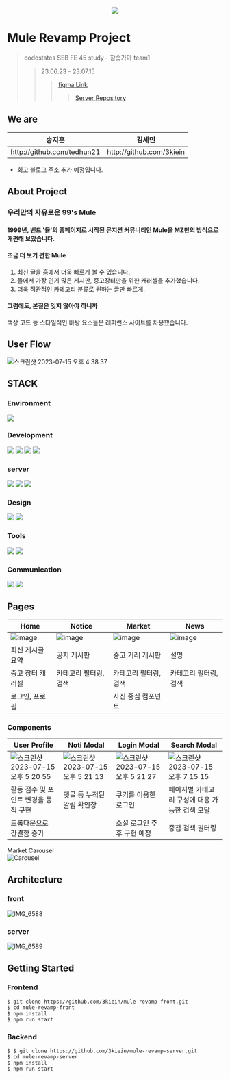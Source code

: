 <p align="center">
  <img src="https://github.com/3kiein/mule-revamp-front/assets/129928230/63c7c0f4-92f9-4379-bca9-314bbda73c1f" />
</p>

# Mule Revamp Project

> codestates SEB FE 45 study - 참숯가마 team1
>> 23.06.23 - 23.07.15
>>> [figma Link](https://www.figma.com/file/tTpOObaNAwFGg0De6oOgHB/mule?type=design&node-id=0%3A1&mode=design&t=WWYi6Kaen17lvYM3-1)
>>>> [Server Repository](https://github.com/3kiein/mule-revamp-server)

## We are
| 송지훈 | 김세민 |
| --- | --- |
| http://github.com/tedhun21 | http://github.com/3kiein |
+ 회고 블로그 주소 추가 예정입니다. 

## About Project

### 우리만의 자유로운 99's Mule

#### 1999년, 밴드 '뮬'의 홈페이지로 시작된 뮤지션 커뮤니티인 Mule을 MZ만의 방식으로 개편해 보았습니다.

#### 조금 더 보기 편한 Mule

1. 최신 글을 홈에서 더욱 빠르게 볼 수 있습니다.
2. 뮬에서 가장 인기 많은 게시판, 중고장터만을 위한 캐러셀을 추가했습니다.
3. 더욱 직관적인 카테고리 분류로 원하는 글만 빠르게.

#### 그럼에도, 본질은 잊지 않아야 하니까

색상 코드 등 스타일적인 바탕 요소들은 레퍼런스 사이트를 차용했습니다.

## User Flow
![스크린샷 2023-07-15 오후 4 38 37](https://github.com/3kiein/mule-revamp-front/assets/129928230/ba82a644-2d35-442a-b896-082cb6c99562)

## STACK

### Environment
<img src="https://img.shields.io/badge/Visual Studio Code-007ACC?style=for-the-badge&logo=visualstudiocode&logoColor=white">

### Development
<img src="https://img.shields.io/badge/javascript-F7DF1E?style=for-the-badge&logo=javascript&logoColor=black">  <img src="https://img.shields.io/badge/react-61DAFB?style=for-the-badge&logo=react&logoColor=black">   <img src="https://img.shields.io/badge/react router-CA4245?style=for-the-badge&logo=reactrouter&logoColor=white"/>  <img src="https://img.shields.io/badge/axios-5A29E4?style=for-the-badge&logo=axios&logoColor=white"/>

### server
<img src="https://img.shields.io/badge/Node.js-339933?style=for-the-badge&logo=node.js&logoColor=white">  <img src="https://img.shields.io/badge/Nodemon-76D04B?style=for-the-badge&logo=nodemon&logoColor=white">  <img src="https://img.shields.io/badge/Express-000000?style=for-the-badge&logo=express&logoColor=white">

### Design
<img src="https://img.shields.io/badge/Figma-F24E1E?style=for-the-badge&logo=styledcomponents&logoColor=white"/>  <img src="https://img.shields.io/badge/styled components-DB7093?style=for-the-badge&logo=styledcomponents&logoColor=white"/>

### Tools
<img src="https://img.shields.io/badge/Prettier-F7B93E?style=for-the-badge&logo=prettier&logoColor=black">  <img src="https://img.shields.io/badge/ESLint-4B32C3?style=for-the-badge&logo=eslint&logoColor=white">

### Communication
<img src="https://img.shields.io/badge/Live Share-CCADF4?style=for-the-badge&logo=slideshare&logoColor=black">  <img src="https://img.shields.io/badge/Discord-5865F2?style=for-the-badge&logo=discord&logoColor=white">

## Pages

| Home | Notice | Market | News |
| --- | --- | --- | --- |
| ![image](https://github.com/3kiein/mule-revamp-front/assets/129928230/2be3d724-0a5a-487a-8e43-ed242a89bf47) | ![image](https://github.com/3kiein/mule-revamp-front/assets/129928230/af54f9d8-294a-4747-965d-3db02a755547) | ![image](https://github.com/3kiein/mule-revamp-front/assets/129928230/b4ab1d49-7562-4966-ac2e-5a57a6c291ed) | ![image](https://github.com/3kiein/mule-revamp-front/assets/129928230/815e1c72-4cc3-4a78-8e79-bd9e38c491f0) |
| 최신 게시글 요약 | 공지 게시판 | 중고 거래 게시판 | 설명 |
| 중고 장터 캐러셀 | 카테고리 필터링, 검색 | 카테고리 필터링, 검색 | 카테고리 필터링, 검색 |
| 로그인, 프로필 |  | 사진 중심 컴포넌트 |  |


### Components

| User Profile | Noti Modal | Login Modal | Search Modal |
| --- | --- | --- | --- |
| ![스크린샷 2023-07-15 오후 5 20 55](https://github.com/3kiein/mule-revamp-front/assets/129928230/9dd6acf6-01c7-4723-a486-c9c9bf748f30) | ![스크린샷 2023-07-15 오후 5 21 13](https://github.com/3kiein/mule-revamp-front/assets/129928230/28857f2e-0c8b-44b2-8a32-09763d24c5af) | ![스크린샷 2023-07-15 오후 5 21 27](https://github.com/3kiein/mule-revamp-front/assets/129928230/f0ed9942-f051-4e7c-bf3e-b7c80b8760cd) | ![스크린샷 2023-07-15 오후 7 15 15](https://github.com/3kiein/mule-revamp-front/assets/129928230/3fb88ee8-17ef-4d68-8e89-1ca212864378) |
| 활동 점수 및 포인트 변경을 동적 구현 | 댓글 등 누적된 알림 확인창 | 쿠키를 이용한 로그인 | 페이지별 카테고리 구성에 대응 가능한 검색 모달 |
| 드롭다운으로 간결함 증가 |  | 소셜 로그인 추후 구현 예정 | 중첩 검색 필터링 |

Market Carousel  
![Carousel](https://github.com/3kiein/mule-revamp-front/assets/129928230/043548c2-c489-4169-86bf-e838973226c7)

## Architecture
### front
![IMG_6588](https://github.com/3kiein/mule-revamp-front/assets/129928230/ee7450db-90ad-4bcc-aee0-6ceee9ab0f7e)

### server
![IMG_6589](https://github.com/3kiein/mule-revamp-front/assets/129928230/56845982-d017-4065-bfbb-774c2acc6a1c)

## Getting Started

### Frontend
```
$ git clone https://github.com/3kiein/mule-revamp-front.git
$ cd mule-revamp-front
$ npm install
$ npm run start
```

### Backend
```
$ $ git clone https://github.com/3kiein/mule-revamp-server.git
$ cd mule-revamp-server
$ npm install
$ npm run start
```
